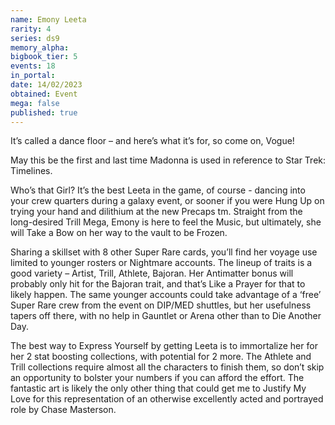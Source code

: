 ```yaml
---
name: Emony Leeta
rarity: 4
series: ds9
memory_alpha:
bigbook_tier: 5
events: 18
in_portal:
date: 14/02/2023
obtained: Event
mega: false
published: true
---
```


It’s called a dance floor – and here’s what it’s for, so come on, Vogue!

May this be the first and last time Madonna is used in reference to Star Trek: Timelines.

Who’s that Girl? It’s the best Leeta in the game, of course -   dancing into your crew quarters during a galaxy event, or sooner if you were Hung Up on trying your hand and dilithium at the new Precaps tm.  Straight from the long-desired Trill Mega, Emony is here to feel the Music, but ultimately, she will Take a Bow on her way to the vault to be Frozen.

Sharing a skillset with 8 other Super Rare cards, you’ll find her voyage use limited to younger rosters or Nightmare accounts.  The lineup of traits is a good variety – Artist, Trill, Athlete, Bajoran.  Her Antimatter bonus will probably only hit for the Bajoran trait, and that’s Like a Prayer for that to likely happen.  The same younger accounts could take advantage of a ‘free’  Super Rare crew from the event on DIP/MED shuttles, but her usefulness tapers off there, with no help in Gauntlet or Arena other than to Die Another Day. 

The best way to Express Yourself by getting Leeta is to immortalize her for her 2 stat boosting collections, with potential for 2 more.  The Athlete and Trill collections require almost all the characters to finish them, so don’t skip an opportunity to bolster your numbers if you can afford the effort.  The fantastic art is likely the only other thing that could get me to Justify My Love for this representation of an otherwise excellently acted and portrayed role by Chase Masterson.
